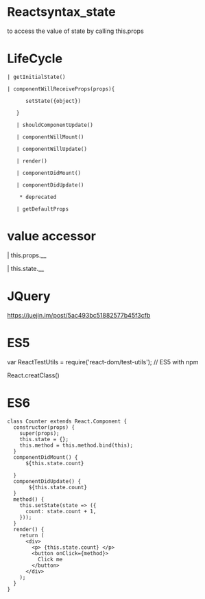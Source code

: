 # Reactsyntax_state
to access the value of state by calling this.props


# LifeCycle

    | getInitialState()

    | componentWillReceiveProps(props){

          setState({object})

       }

       | shouldComponentUpdate()

       | componentWillMount()

       | componentWillUpdate()

       | render()

       | componentDidMount()

       | componentDidUpdate()

        * deprecated

       | getDefaultProps

 # value accessor
 
 | this.props.__
 
 | this.state.__
 
 # JQuery
 
 https://juejin.im/post/5ac493bc51882577b45f3cfb
 
 # ES5
 
 var ReactTestUtils = require('react-dom/test-utils'); // ES5 with npm
 
 React.creatClass()
 
 
 # ES6
 
    class Counter extends React.Component {
      constructor(props) {
        super(props);
        this.state = {};
        this.method = this.method.bind(this);
      }
      componentDidMount() {
          ${this.state.count}

      }
      componentDidUpdate() {
           ${this.state.count}
      }
      method() {
        this.setState(state => ({
          count: state.count + 1,
        }));
      }
      render() {
        return (
          <div>
            <p> {this.state.count} </p>
            <button onClick={method}>
              Click me
            </button>
          </div>
        );
      }
    }







